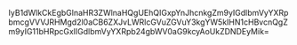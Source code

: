 IyB1dWlkCkEgbGlnaHR3ZWlnaHQgUEhQIGxpYnJhcnkgZm9yIGdlbmVyYXRpbmcgVVVJRHMgd2l0aCB6ZXJvLWRlcGVuZGVuY3kgYW5kIHN1cHBvcnQgZm9yIG11bHRpcGxlIGdlbmVyYXRpb24gbWV0aG9kcyAoUkZDNDEyMik=